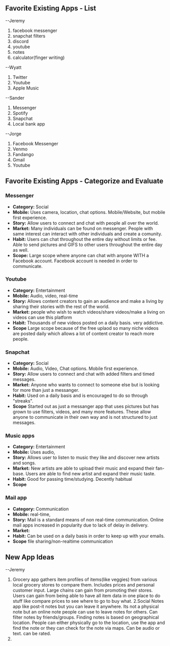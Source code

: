 ## Favorite Existing Apps - List

--Jeremy
1. facebook messenger
2. snapchat filters
3. discord
4. youtube
5. notes
6. calculator(finger writing)

--Wyatt
1. Twitter
2. Youtube
3. Apple Music

--Sander
1. Messenger
2. Spotify
3. Snapchat
4. Local bank app

--Jorge
1. Facebook Messenger
2. Venmo
3. Fandango
4. Gmail
5. Youtube

## Favorite Existing Apps - Categorize and Evaluate
### Messenger
 - **Category:** Social
 - **Mobile:** Uses camera, location, chat options. Mobile/Website, but mobile first experience. 
 - **Story:** Allow users to connect and chat with people all over the world.
 - **Market:** Many individuals can be found on messenger. People with same interest can interact with other individuals and create a comunity.
 - **Habit:** Users can chat throughout the entire day without limits or fee. Able to send pictures and GIFS to other users throughout the entire day as well.
 - **Scope:** Large scope where anyone can chat with anyone WITH a Facebook account. Facebook account is needed in order to communicate. 
### Youtube
 - **Category:** Entertainment
 - **Mobile:** Audio, video, real-time
 - **Story:** Allows content creators to gain an audience and make a living by sharing their stories with the rest of the world. 
 - **Market:** people who wish to watch videos/share videos/make a living on videos can use this platform
 - **Habit:** Thousands of new videos posted on a daily basis. very addictive.
 - **Scope** Large scope because of the free uplaod so many niche videos are posted daily which allows a lot of content creator to reach more people.
### Snapchat
 - **Category:** Social
 - **Mobile:** Audio, Video, Chat options. Mobile first experience.
 - **Story:** Allow users to connect and chat with added filters and timed messages. 
 - **Market:** Anyone who wants to connect to someone else but is looking for more than just a messanger.
 - **Habit:** Used on a daily basis and is encouraged to do so through "streaks".
 - **Scope** Started out as just a messanger app that uses pictures but has grown to use filters, videos, and many more features. These allow anyone to communicate in their own way and is not structured to just messages. 
### Music apps
 - **Category:** Entertainment
 - **Mobile:** Uses audio,
 - **Story:** Allows user to listen to music they like and discover new artists and songs.
 - **Market:** New artists are able to upload their music and expand their fan-base. Users are able to find new artist and expand their music taste.
 - **Habit:** Good for passing time/studying. Decently habitual
 - **Scope**
### Mail app
 - **Category:** Communication
 - **Mobile:** real-time,
 - **Story:** Mail is a standard means of non real-time communication. Online mail apps increased in popularity due to lack of delay in delivery.
 - **Market:** 
 - **Habit:** Can be used on a daily basis in order to keep up with your emails. 
 - **Scope** file sharing/non-realtime communication
 
 
 ## New App Ideas
 --Jeremy
 1. Grocery app
 gathers item profiles of items(like veggies) from various local grocery stores to compare them. Includes prices and personal customer input. Large chains can gain from promoting their stores. Users can gain from being able to have all item data in one place to do stuff like compare prices to see where to go to buy what.
 2.Social Notes app
 like post-it notes but you can leave it anywhere. Its not a physical note but an online note people can use to leave notes for others. Can filter notes by friends/groups. Finding notes is based on geographical location. People can either physically go to the location, use the app and find the note or they can check for the note via maps. Can be audio or text. can be rated.
 3.
